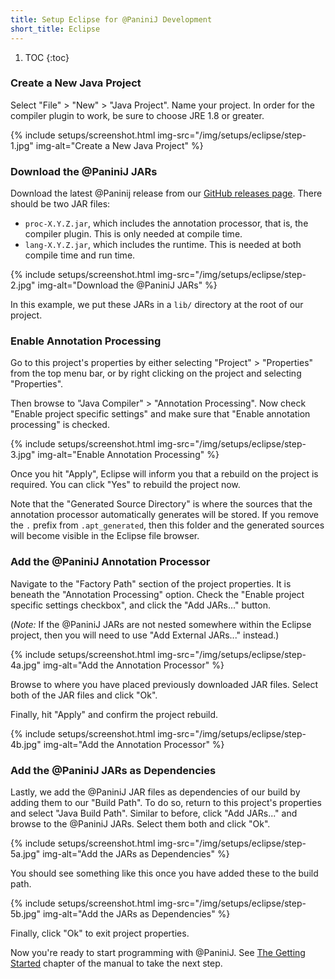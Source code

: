 ```yaml
---
title: Setup Eclipse for @PaniniJ Development
short_title: Eclipse
---
```


1. TOC
{:toc}


### Create a New Java Project

Select "File" > "New" > "Java Project". Name your project. In order for the
compiler plugin to work, be sure to choose JRE 1.8 or greater.

{% include setups/screenshot.html img-src="/img/setups/eclipse/step-1.jpg"
                                  img-alt="Create a New Java Project" %}


### Download the @PaniniJ JARs

Download the latest @Paninij release from our
[GitHub releases page](https://github.com/paninij/paninij/releases). There
should be two JAR files:

- `proc-X.Y.Z.jar`, which includes the annotation processor, that is, the
  compiler plugin. This is only needed at compile time.
- `lang-X.Y.Z.jar`, which includes the runtime. This is needed at both
  compile time and run time.

{% include setups/screenshot.html img-src="/img/setups/eclipse/step-2.jpg"
                                  img-alt="Download the @PaniniJ JARs" %}

In this example, we put these JARs in a `lib/` directory at the root of our
project.


### Enable Annotation Processing

Go to this project's properties by either selecting "Project" > "Properties"
from the top menu bar, or by right clicking on the project and selecting
"Properties".

Then browse to "Java Compiler" > "Annotation Processing". Now check "Enable
project specific settings" and make sure that "Enable annotation processing" is
checked.

{% include setups/screenshot.html img-src="/img/setups/eclipse/step-3.jpg"
                                  img-alt="Enable Annotation Processing" %}

Once you hit "Apply", Eclipse will inform you that a rebuild on the project is
required. You can click "Yes" to rebuild the project now.

Note that the "Generated Source Directory" is where the sources that the
annotation processor automatically generates will be stored. If you remove the
`.` prefix from `.apt_generated`, then this folder and the generated sources
will become visible in the Eclipse file browser.


### Add the @PaniniJ Annotation Processor

Navigate to the "Factory Path" section of the project properties. It is beneath
the "Annotation Processing" option. Check the "Enable project specific settings
checkbox", and click the "Add JARs..." button.

(*Note:* If the @PaniniJ JARs are not nested somewhere within the Eclipse
project, then you will need to use "Add External JARs..." instead.)

{% include setups/screenshot.html img-src="/img/setups/eclipse/step-4a.jpg"
                                  img-alt="Add the Annotation Processor" %}

Browse to where you have placed previously downloaded JAR files. Select both of
the JAR files and click "Ok".

Finally, hit "Apply" and confirm the project rebuild.

{% include setups/screenshot.html img-src="/img/setups/eclipse/step-4b.jpg"
                                  img-alt="Add the Annotation Processor" %}


### Add the @PaniniJ JARs as Dependencies

Lastly, we add the @PaniniJ JAR files as dependencies of our build by adding
them to our "Build Path". To do so, return to this project's properties and
select "Java Build Path". Similar to before, click "Add JARs..." and browse to
the @PaniniJ JARs. Select them both and click "Ok".


{% include setups/screenshot.html img-src="/img/setups/eclipse/step-5a.jpg"
                                  img-alt="Add the JARs as Dependencies" %}

You should see something like this once you have added these to the build path.

{% include setups/screenshot.html img-src="/img/setups/eclipse/step-5b.jpg"
                                  img-alt="Add the JARs as Dependencies" %}

Finally, click "Ok" to exit project properties.

Now you're ready to start programming with @PaniniJ. See
[The Getting Started](/man/p1/ch2_getting_started.html) chapter of the manual
to take the next step.
